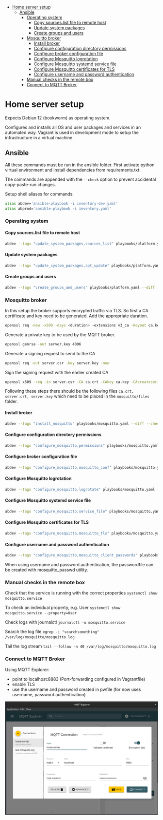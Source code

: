 - [Home server setup](#home-server-setup)
  - [Ansible](#ansible)
    - [Operating system](#operating-system)
      - [Copy sources.list file to remote host](#copy-sourceslist-file-to-remote-host)
      - [Update system packages](#update-system-packages)
      - [Create groups and users](#create-groups-and-users)
    - [Mosquitto broker](#mosquitto-broker)
      - [Install broker](#install-broker)
      - [Configure configuration directory permissions](#configure-configuration-directory-permissions)
      - [Configure broker configuration file](#configure-broker-configuration-file)
      - [Configure Mosquitto logrotation](#configure-mosquitto-logrotation)
      - [Configure Mosquitto systemd service file](#configure-mosquitto-systemd-service-file)
      - [Configure Mosquitto certificates for TLS](#configure-mosquitto-certificates-for-tls)
      - [Configure username and password authentication](#configure-username-and-password-authentication)
    - [Manual checks in the remote box](#manual-checks-in-the-remote-box)
    - [Connect to MQTT Broker](#connect-to-mqtt-broker)


# Home server setup

Expects Debian 12 (bookworm) as operating system.

Configures and installs all OS and user packages and services in an automated way. Vagrant is used in development mode to setup the infrastructure in a virtual machine.

## Ansible

All these commands must be run in the ansible folder. First activate python virtual environment and install dependencies from requirements.txt.

The commands are appended with the `--check` option to prevent accidental copy-paste-run changes.

Setup shell aliases for commands:
```sh
alias abdev='ansible-playbook -i inventory-dev.yaml'
alias abprod='ansible-playbook -i inventory.yaml'
```

### Operating system

#### Copy sources.list file to remote host
```sh
abdev --tags "update_system_packages,sources_list" playbooks/platform.yaml --diff --check
```

#### Update system packages
```sh
abdev --tags "update_system_packages,apt_update" playbooks/platform.yaml --diff --check
```

#### Create groups and users
```sh
abdev --tags "create_groups_and_users" playbooks/platform.yaml --diff --check
```

### Mosquitto broker

In this setup the broker supports encrypted traffic via TLS. So first a CA certificate and key need to be generated. Add the appropriate duration.

```sh
openssl req -new -x509 -days <duration> -extensions v3_ca -keyout ca.key -out ca.crt
```

Generate a private key to be used by the MQTT broker.

```sh
openssl genrsa -out server.key 4096
```

Generate a signing request to send to the CA

```sh
openssl req -out server.csr -key server.key -new
```

Sign the signing request with the earlier created CA

```sh
openssl x509 -req -in server.csr -CA ca.crt -CAkey ca.key -CAcreateserial -out server.crt -days <duration>
```

Following these steps there should be the following files `ca.crt, server.crt, server.key` which need to be placed in the `mosquitto/files` folder.

#### Install broker
```sh
abdev --tags "install_mosquitto" playbooks/mosquitto.yaml --diff --check
```

#### Configure configuration directory permissions
```sh
abdev --tags "configure_mosquitto,permissions" playbooks/mosquitto.yaml --diff --check
```

#### Configure broker configuration file
```sh
abdev --tags "configure_mosquitto,mosquitto_conf" playbooks/mosquitto.yaml --diff --check
```

#### Configure Mosquitto logrotation
```sh
abdev --tags "configure_mosquitto,logrotate" playbooks/mosquitto.yaml --diff --check
```

#### Configure Mosquitto systemd service file
```sh
abdev --tags "configure_mosquitto,service_file" playbooks/mosquitto.yaml --diff --check
```

#### Configure Mosquitto certificates for TLS
```sh
abdev --tags "configure_mosquitto,mosquitto_tls" playbooks/mosquitto.yaml --diff --check
```

#### Configure username and password authentication
```sh
abdev --tags "configure_mosquitto,mosquitto_client_passwords" playbooks/mosquitto.yaml --diff --check
```

When using username and password authentication, the passwordfile can be created with mosquitto_passwd utility.

### Manual checks in the remote box

Check that the service is running with the correct properties
`systemctl show mosquitto.service`

To check an individual property, e.g. User
`systemctl show mosquitto.service --property=User`

Check logs with journalctl
`journalctl -u mosquitto.service`

Search the log file
`egrep -i "searchsomething" /var/log/mosquitto/mosquitto.log`

Tail the log stream
`tail --follow -n 40 /var/log/mosquitto/mosquitto.log`


### Connect to MQTT Broker

Using MQTT Explorer:
 - point to localhost:8883 (Port-forwarding configured in Vagrantfile)
 - enable TLS
 - use the username and password created in pwfile (for now uses username, password authentication)

![kuva](/docs/images/mqtt_explorer.png)